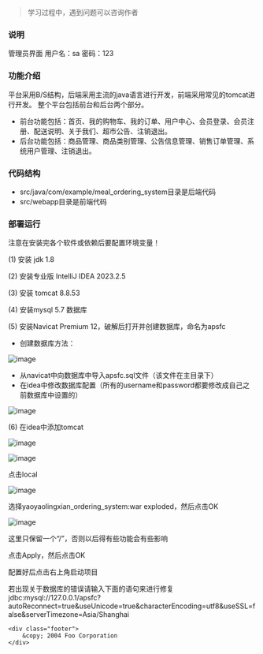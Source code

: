 > 学习过程中，遇到问题可以咨询作者
### 说明
管理员界面
用户名：sa 密码：123
### 功能介绍
平台采用B/S结构，后端采用主流的java语言进行开发，前端采用常见的tomcat进行开发。
整个平台包括前台和后台两个部分。

*  前台功能包括：首页、我的购物车、我的订单、用户中心、会员登录、会员注册、配送说明、关于我们、超市公告、注销退出。
*  后台功能包括：商品管理、商品类别管理、公告信息管理、销售订单管理、系统用户管理、注销退出。
### 代码结构
*  src/java/com/example/meal_ordering_system目录是后端代码
*  src/webapp目录是前端代码
### 部署运行
注意在安装完各个软件或依赖后要配置环境变量！

(1) 安装 jdk 1.8

(2) 安装专业版 IntelliJ IDEA 2023.2.5

(3) 安装 tomcat 8.8.53

(4) 安装mysql 5.7 数据库

(5) 安装Navicat Premium 12，破解后打开并创建数据库，命名为apsfc

*  创建数据库方法：

![image](https://github.com/Seven0610/yaoyaolingxian_ordering_system/assets/131602007/85399c05-cdb1-4a5b-b481-6d7ffe4bc6bb)

*  从navicat中向数据库中导入apsfc.sql文件（该文件在主目录下）
*  在idea中修改数据库配置（所有的username和password都要修改成自己之前数据库中设置的）

![image](https://github.com/Seven0610/yaoyaolingxian_ordering_system/assets/131602007/b90aba51-8669-4055-82d8-449e494a6744)

(6) 在idea中添加tomcat

![image](https://github.com/Seven0610/yaoyaolingxian_ordering_system/assets/131602007/5e2827ce-18b9-4d91-82a9-324ac67be0d2)

![image](https://github.com/Seven0610/yaoyaolingxian_ordering_system/assets/131602007/17424d4a-6d68-4319-9c1f-ee33c676fbd7)

点击local

![image](https://github.com/Seven0610/yaoyaolingxian_ordering_system/assets/131602007/65029e51-5371-4c67-836d-52eb086af663)

选择yaoyaolingxian_ordering_system:war exploded，然后点击OK

![image](https://github.com/Seven0610/yaoyaolingxian_ordering_system/assets/131602007/bb5f2638-5572-4e7b-91a0-97fe3d14fde6)

这里只保留一个“/”，否则以后得有些功能会有些影响

点击Apply，然后点击OK

配置好后点击右上角启动项目

若出现关于数据库的错误请输入下面的语句来进行修复
jdbc:mysql://127.0.0.1/apsfc?autoReconnect=true&amp;useUnicode=true&amp;characterEncoding=utf8&amp;useSSL=false&amp;serverTimezone=Asia/Shanghai

    <div class="footer">
        &copy; 2004 Foo Corporation
    </div>
